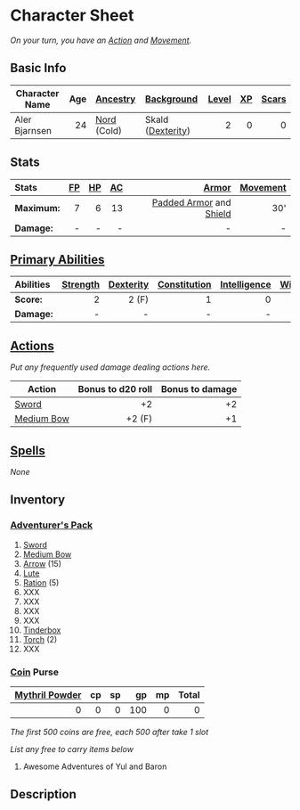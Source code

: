 # Character Sheet

*On your turn, you have an [Action](../../../Game%20Procedures/Core%20Procedures/Action.md) and [Movement](../../../Game%20Procedures/Combat/Movement.md).*

## Basic Info

| Character Name | Age | [Ancestry](../../../Player%20Characters/Ancenstries/Ancestry.md)             | [Background](../../../Player%20Characters/Backgrounds/Background.md)                  | [Level](../../../Player%20Characters/Derived%20Statistics/Level.md) | [XP](../../../Player%20Characters/Derived%20Statistics/Experience%20Points.md) | [Scars](../../../Player%20Characters/Derived%20Statistics/Scars.md) |
| -------------- | --: | :--------------------------------------------------------------------------- | :------------------------------------------------------------------------------------ | ------------------------------------------------------------------: | -----------------------------------------------------------------------------: | ------------------------------------------------------------------: |
| Aler Bjarnsen  |  24 | [Nord](../../../Player%20Characters/Ancenstries/Mechanical/Primal.md) (Cold) | Skald ([Dexterity](../../../Player%20Characters/The%20Ability%20Scores/Dexterity.md)) |                                                                   2 |                                                                              0 |                                                                   0 |

## Stats

| Stats        | [FP](../../../Player%20Characters/Derived%20Statistics/Fatigue%20Points.md) | [HP](../../../Player%20Characters/Derived%20Statistics/Health%20Points.md) | [AC](../../../Player%20Characters/Derived%20Statistics/Armor%20Class.md) |                                                                                                                     [Armor](../../../Items%20and%20Gear/Armor/Armor.md) | [Movement](../../../Game%20Procedures/Combat/Movement.md) |
| :----------- | --------------------------------------------------------------------------: | -------------------------------------------------------------------------: | -----------------------------------------------------------------------: | ----------------------------------------------------------------------------------------------------------------------------------------------------------------------: | --------------------------------------------------------: |
| **Maximum:** |                                                                           7 |                                                                          6 |                                                                       13 | [Padded Armor](../../../Items%20and%20Gear/Armor/Mundane%20Armor/Padded%20Armor.md) and [Shield](../../../Items%20and%20Gear/Armor/Mundane%20Armor/Mundane%20Shield.md) |                                                       30' |
| **Damage:**  |                                                                           - |                                                                          - |                                                                        - |                                                                                                                                                                       - |                                                         - |

## [Primary Abilities](../../../Player%20Characters/The%20Ability%20Scores/Ability%20Scores.md)

| Abilities   | [Strength](../../../Player%20Characters/The%20Ability%20Scores/Strength.md) | [Dexterity](../../../Player%20Characters/The%20Ability%20Scores/Dexterity.md) | [Constitution](../../../Player%20Characters/The%20Ability%20Scores/Constitution.md) | [Intelligence](../../../Player%20Characters/The%20Ability%20Scores/Intelligence.md) | [Wisdom](../../../Player%20Characters/The%20Ability%20Scores/Wisdom.md)<br> | [Charisma](../../../Player%20Characters/The%20Ability%20Scores/Charisma.md)<br> |
| :---------- | --------------------------------------------------------------------------: | ----------------------------------------------------------------------------: | ----------------------------------------------------------------------------------: | ----------------------------------------------------------------------------------: | --------------------------------------------------------------------------: | ------------------------------------------------------------------------------: |
| **Score:**  |                                                                           2 |                                                                         2 (F) |                                                                                   1 |                                                                                   0 |                                                                           0 |                                                                               1 |
| **Damage:** |                                                                           - |                                                                             - |                                                                                   - |                                                                                   - |                                                                           - |                                                                               - |

## [Actions](../../../Game%20Procedures/Core%20Procedures/Action.md)

*Put any frequently used damage dealing actions here.*

| Action                                                                                    | Bonus to d20 roll | Bonus to damage |
| ----------------------------------------------------------------------------------------- | ----------------: | --------------: |
| [Sword](../../../Items%20and%20Gear/Weapons/Melee%20Weapons/Medium%20Skilled%20Weapon.md) |                +2 |              +2 |
| [Medium Bow](../../../Items%20and%20Gear/Weapons/Ranged%20Weapons/Medium%20Bow.md)        |            +2 (F) |              +1 |

## [Spells](../../../Magic/Spells.md)

*None*

## Inventory

### [Adventurer's Pack](../../../Items%20and%20Gear/Gear/100%20Coins/Adventurer's%20Pack.md)

1. [Sword](../../../Items%20and%20Gear/Weapons/Melee%20Weapons/Medium%20Skilled%20Weapon.md)
2. [Medium Bow](../../../Items%20and%20Gear/Weapons/Ranged%20Weapons/Medium%20Bow.md)
3. [Arrow](../../../Items%20and%20Gear/Weapons/Ammo/Arrow.md) (15)
4. [Lute](../../../Items%20and%20Gear/Gear/100%20Coins/Complex%20Instrument.md)
5. [Ration](../../../Items%20and%20Gear/Gear/1%20Coin/Ration.md) (5)
6. XXX
7. XXX
8. XXX
9. XXX
10. [Tinderbox](../../../Items%20and%20Gear/Gear/10%20Coins/Tinderbox.md)
11. [Torch](../../../Items%20and%20Gear/Gear/1%20Coin/Torch.md) (2)
12. XXX

### [Coin](../../../Resources%20for%20GMs/Economy/Coins.md) Purse

| [Mythril Powder](../../../Magic/Spellcasting/Mythril.md) |  cp |  sp |  gp |  mp | Total |
| -------------------------------------------------------: | --: | --: | --: | --: | ----: |
|                                                        0 |   0 |   0 | 100 |   0 |     0 |

*The first 500 coins are free, each 500 after take 1 slot*

*List any free to carry items below*

1. Awesome Adventures of Yul and Baron

## Description
